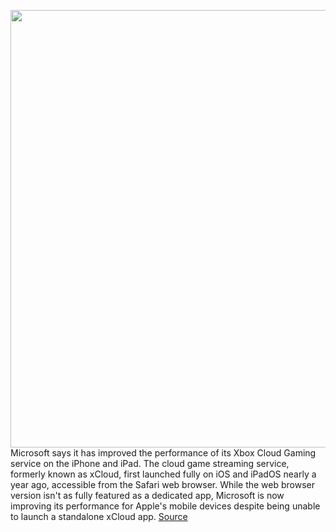 <img src='https://cdn.vox-cdn.com/thumbor/7CO8hP5xHFzcPGDqpf4woXCCP_s=/0x0:1407x793/1200x800/filters:focal(592x285:816x509)/cdn.vox-cdn.com/uploads/chorus_image/image/70625740/xCloud_Blog_Post_3_14_22.0.png' width='700px' /><br/>
Microsoft says it has improved the performance of its Xbox Cloud Gaming service on the iPhone and iPad. The cloud game streaming service, formerly known as xCloud, first launched fully on iOS and iPadOS nearly a year ago, accessible from the Safari web browser. While the web browser version isn't as fully featured as a dedicated app, Microsoft is now improving its performance for Apple's mobile devices despite being unable to launch a standalone xCloud app.
<a href='https://www.theverge.com/2022/3/15/22979290/microsoft-xbox-cloud-gaming-ios-ipad-performance-improvements'> Source <a/>